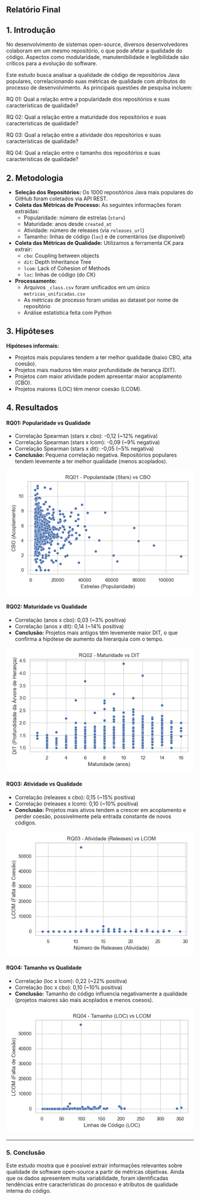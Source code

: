 ## Relatório Final
## 1. Introdução

No desenvolvimento de sistemas open-source, diversos desenvolvedores colaboram em um mesmo repositório, o que pode afetar a qualidade do código. Aspectos como modularidade, manutenibilidade e legibilidade são críticos para a evolução do software.

Este estudo busca analisar a qualidade de código de repositórios Java populares, correlacionando suas métricas de qualidade com atributos do processo de desenvolvimento. As principais questões de pesquisa incluem:

RQ 01: Qual a relação entre a popularidade dos repositórios e suas características de qualidade?

RQ 02: Qual a relação entre a maturidade dos repositórios e suas características de qualidade?

RQ 03: Qual a relação entre a atividade dos repositórios e suas características de qualidade?

RQ 04: Qual a relação entre o tamanho dos repositórios e suas características de qualidade?

## 2. Metodologia

- **Seleção dos Repositórios:** Os 1000 repositórios Java mais populares do GitHub foram coletados via API REST.
- **Coleta das Métricas de Processo:** As seguintes informações foram extraídas:
  - Popularidade: número de estrelas (`stars`)
  - Maturidade: anos desde `created_at`
  - Atividade: número de releases (via `releases_url`)
  - Tamanho: linhas de código (`loc`) e de comentários (se disponível)
- **Coleta das Métricas de Qualidade:** Utilizamos a ferramenta CK para extrair:
  - `cbo`: Coupling between objects
  - `dit`: Depth Inheritance Tree
  - `lcom`: Lack of Cohesion of Methods
  - `loc`: linhas de código (do CK)
- **Processamento:**
  - Arquivos `_class.csv` foram unificados em um único `metricas_unificadas.csv`
  - As métricas de processo foram unidas ao dataset por nome de repositório
  - Análise estatística feita com Python 


## 3. Hipóteses
**Hipóteses informais:**
- Projetos mais populares tendem a ter melhor qualidade (baixo CBO, alta coesão).
- Projetos mais maduros têm maior profundidade de herança (DIT).
- Projetos com maior atividade podem apresentar maior acoplamento (CBO).
- Projetos maiores (LOC) têm menor coesão (LCOM).

## 4. Resultados

#### RQ01: Popularidade vs Qualidade
- Correlação Spearman (stars x cbo): -0,12 (~12% negativa)
- Correlação Spearman (stars x lcom): -0,09 (~9% negativa)
- Correlação Spearman (stars x dit): -0,05 (~5% negativa)
- **Conclusão:** Pequena correlação negativa. Repositórios populares tendem levemente a ter melhor qualidade (menos acoplados).

![Gráfico: Stars vs CBO, DIT, LCOM](lab-qualidade-java/imagens/rq01_popularidade_vs_cbo.png)

#### RQ02: Maturidade vs Qualidade
- Correlação (anos x cbo): 0,03 (~3% positiva)
- Correlação (anos x dit): 0,14 (~14% positiva)
- **Conclusão:** Projetos mais antigos têm levemente maior DIT, o que confirma a hipótese de aumento da hierarquia com o tempo.

![Gráfico: Maturidade vs Qualidade](lab-qualidade-java/imagens/rq02_maturidade_vs_dit.png)
#### RQ03: Atividade vs Qualidade
- Correlação (releases x cbo): 0,15 (~15% positiva)
- Correlação (releases x lcom): 0,10 (~10% positiva)
- **Conclusão:** Projetos mais ativos tendem a crescer em acoplamento e perder coesão, possivelmente pela entrada constante de novos códigos.

![Gráfico: Atividade vs Qualidade](lab-qualidade-java/imagens/rq03_atividade_vs_lcom.png)

#### RQ04: Tamanho vs Qualidade
- Correlação (loc x lcom): 0,22 (~22% positiva)
- Correlação (loc x cbo): 0,10 (~10% positiva)
- **Conclusão:** Tamanho do código influencia negativamente a qualidade (projetos maiores são mais acoplados e menos coesos).

![Gráfico: Tamanho (LOC) vs Qualidade](lab-qualidade-java/imagens/rq04_tamanho_vs_lcom.png)

---
### 5. Conclusão

Este estudo mostra que é possível extrair informações relevantes sobre qualidade de software open-source a partir de métricas objetivas. Ainda que os dados apresentem muita variabilidade, foram identificadas tendências entre características do processo e atributos de qualidade interna do código.




